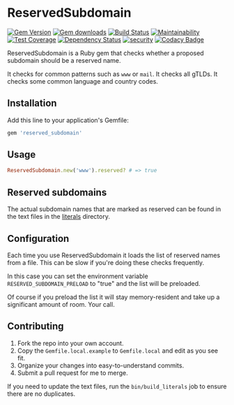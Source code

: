 # ReservedSubdomain
[![Gem Version](https://badge.fury.io/rb/reserved_subdomain.svg)](https://rubygems.org/gems/reserved_subdomain)
[![Gem downloads](https://img.shields.io/gem/dt/reserved_subdomain.svg)](https://rubygems.org/gems/reserved_subdomain)
[![Build Status](https://travis-ci.org/dominicsayers/reserved_subdomain.svg?branch=master)](https://travis-ci.org/dominicsayers/reserved_subdomain)
[![Maintainability](https://api.codeclimate.com/v1/badges/53c0395f76bc52f53b60/maintainability)](https://codeclimate.com/github/dominicsayers/reserved_subdomain/maintainability)
[![Test Coverage](https://api.codeclimate.com/v1/badges/53c0395f76bc52f53b60/test_coverage)](https://codeclimate.com/github/dominicsayers/reserved_subdomain/test_coverage)
[![Dependency Status](https://dependencyci.com/github/dominicsayers/reserved_subdomain/badge)](https://dependencyci.com/github/dominicsayers/reserved_subdomain)
[![security](https://hakiri.io/github/dominicsayers/reserved_subdomain/master.svg)](https://hakiri.io/github/dominicsayers/reserved_subdomain/master)
[![Codacy Badge](https://api.codacy.com/project/badge/Grade/5aeeb051546b4ecc9f0c78317d8c6af8)](https://www.codacy.com/app/dominicsayers/reserved_subdomain)

ReservedSubdomain is a Ruby gem that checks whether a proposed subdomain should be a reserved name.

It checks for common patterns such as `www` or `mail`. It checks all gTLDs. It checks some common language and country codes.

## Installation

Add this line to your application's Gemfile:

```ruby
gem 'reserved_subdomain'
```

## Usage

```ruby
ReservedSubdomain.new('www').reserved? # => true
```

## Reserved subdomains

The actual subdomain names that are marked as reserved can be found in the text files in the [literals](https://github.com/dominicsayers/reserved_subdomain/tree/master/lib/reserved_subdomain/literals) directory.

## Configuration

Each time you use ReservedSubdomain it loads the list of reserved names from a file. This can be slow if you're doing these checks frequently.

In this case you can set the environment variable `RESERVED_SUBDOMAIN_PRELOAD` to "true" and the list will be preloaded.

Of course if you preload the list it will stay memory-resident and take up a significant amount of room. Your call.

## Contributing

1.  Fork the repo into your own account.
1.  Copy the `Gemfile.local.example` to `Gemfile.local` and edit as you see fit.
1.  Organize your changes into easy-to-understand commits.
2.  Submit a pull request for me to merge.

If you need to update the text files, run the `bin/build_literals` job to ensure there are no duplicates.
